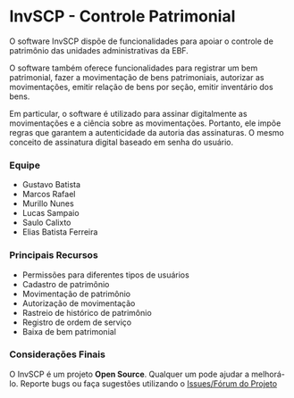 # InvSCP - Controle Patrimonial
O software InvSCP dispõe de funcionalidades para apoiar o controle de patrimônio das unidades administrativas da EBF.

O software também oferece funcionalidades para registrar um bem patrimonial, fazer a movimentação de bens patrimoniais, autorizar as movimentações, emitir relação de bens por seção, emitir inventário dos bens.

Em particular, o software é utilizado para assinar digitalmente as movimentações e a ciência sobre as movimentações. Portanto, ele impõe regras que garantem a autenticidade da autoria das assinaturas. O mesmo conceito de assinatura digital baseado em senha do usuário.

### Equipe

* Gustavo Batista
* Marcos Rafael
* Murillo Nunes
* Lucas Sampaio
* Saulo Calixto
* Elias Batista Ferreira

### Principais Recursos

* Permissões para diferentes tipos de usuários
* Cadastro de patrimônio
* Movimentação de patrimônio
* Autorização de movimentação
* Rastreio de histórico de patrimônio
* Registro de ordem de serviço
* Baixa de bem patrimonial

### Considerações Finais

O InvSCP é um projeto **Open Source**. Qualquer um pode ajudar a melhorá-lo.
Reporte bugs ou faça sugestões utilizando o [Issues/Fórum do Projeto](https://github.com/saulocalixto/InvSCP/issues)
